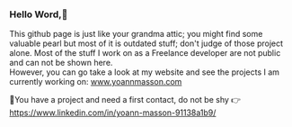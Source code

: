 ### Hello Word,👋

This github page is just like your grandma attic; you might find some valuable pearl but most of it is outdated stuff; don't judge of those project alone. Most of the stuff I work on as a Freelance developer are not public and can not be shown here.\
However, you can go take a look at my website and see the projects I am currently working on: www.yoannmasson.com

🌱You have a project and need a first contact, do not be shy 👉 https://www.linkedin.com/in/yoann-masson-91138a1b9/
